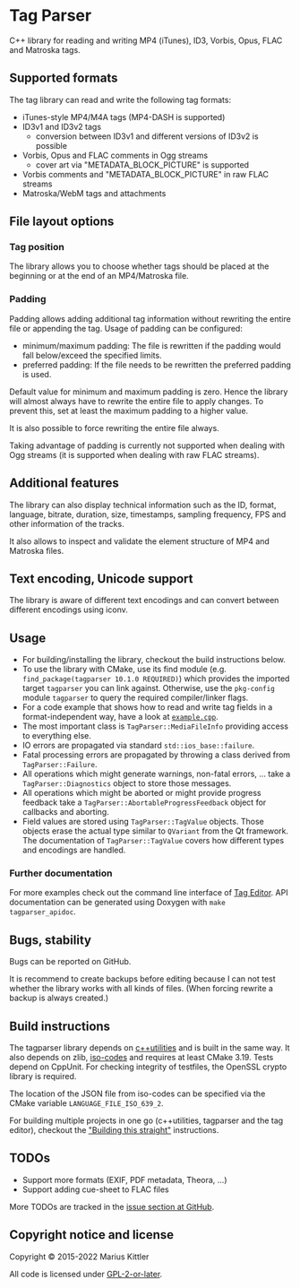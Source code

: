 # Tag Parser
C++ library for reading and writing MP4 (iTunes), ID3, Vorbis, Opus, FLAC and Matroska tags.

## Supported formats
The tag library can read and write the following tag formats:

* iTunes-style MP4/M4A tags (MP4-DASH is supported)
* ID3v1 and ID3v2 tags
    * conversion between ID3v1 and different versions of ID3v2 is possible
* Vorbis, Opus and FLAC comments in Ogg streams
    * cover art via "METADATA_BLOCK_PICTURE" is supported
* Vorbis comments and "METADATA_BLOCK_PICTURE" in raw FLAC streams
* Matroska/WebM tags and attachments

## File layout options
### Tag position
The library allows you to choose whether tags should be placed at the beginning or at
the end of an MP4/Matroska file.

### Padding
Padding allows adding additional tag information without rewriting the entire file
or appending the tag. Usage of padding can be configured:
* minimum/maximum padding: The file is rewritten if the padding would fall below/exceed the specified limits.
* preferred padding: If the file needs to be rewritten the preferred padding is used.

Default value for minimum and maximum padding is zero. Hence the library will almost always have to rewrite
the entire file to apply changes. To prevent this, set at least the maximum padding to a higher value.

It is also possible to force rewriting the entire file always.

Taking advantage of padding is currently not supported when dealing with Ogg streams (it is supported when dealing with raw FLAC streams).

## Additional features
The library can also display technical information such as the ID, format, language, bitrate,
duration, size, timestamps, sampling frequency, FPS and other information of the tracks.

It also allows to inspect and validate the element structure of MP4 and Matroska files.

## Text encoding, Unicode support
The library is aware of different text encodings and can convert between different encodings using iconv.

## Usage
* For building/installing the library, checkout the build instructions below.
* To use the library with CMake, use its find module (e.g. `find_package(tagparser 10.1.0 REQUIRED)`) which
  provides the imported target `tagparser` you can link against. Otherwise, use the `pkg-config` module
  `tagparser` to query the required compiler/linker flags.
* For a code example that shows how to read and write tag fields in a format-independent way, have
  a look at [`example.cpp`](doc/example.cpp).
* The most important class is `TagParser::MediaFileInfo` providing access to everything else.
* IO errors are propagated via standard `std::ios_base::failure`.
* Fatal processing errors are propagated by throwing a class derived from `TagParser::Failure`.
* All operations which might generate warnings, non-fatal errors, ... take a `TagParser::Diagnostics` object to store
  those messages.
* All operations which might be aborted or might provide progress feedback take a `TagParser::AbortableProgressFeedback`
  object for callbacks and aborting.
* Field values are stored using `TagParser::TagValue` objects. Those objects erase the actual type similar to `QVariant`
  from the Qt framework. The documentation of `TagParser::TagValue` covers how different types and encodings are
  handled.

### Further documentation
For more examples check out the command line interface of [Tag Editor](https://github.com/Martchus/tageditor).
API documentation can be generated using Doxygen with `make tagparser_apidoc`.

## Bugs, stability
Bugs can be reported on GitHub.

It is recommend to create backups before editing because I can not test whether the library
works with all kinds of files. (When forcing rewrite a backup is always created.)

## Build instructions
The tagparser library depends on [c++utilities](https://github.com/Martchus/cpp-utilities) and is built
in the same way.
It also depends on zlib, [iso-codes](https://salsa.debian.org/iso-codes-team/iso-codes) and requires at
least CMake 3.19. Tests depend on CppUnit. For checking integrity of testfiles, the OpenSSL crypto library is
required.

The location of the JSON file from iso-codes can be specified via the CMake variable `LANGUAGE_FILE_ISO_639_2`.

For building multiple projects in one go (c++utilities, tagparser and the tag editor), checkout
the ["Building this straight"](https://github.com/Martchus/tageditor#building-this-straight) instructions.

## TODOs
* Support more formats (EXIF, PDF metadata, Theora, ...)
* Support adding cue-sheet to FLAC files

More TODOs are tracked in the [issue section at GitHub](https://github.com/Martchus/tagparser/issues).

## Copyright notice and license
Copyright © 2015-2022 Marius Kittler

All code is licensed under [GPL-2-or-later](LICENSE).
